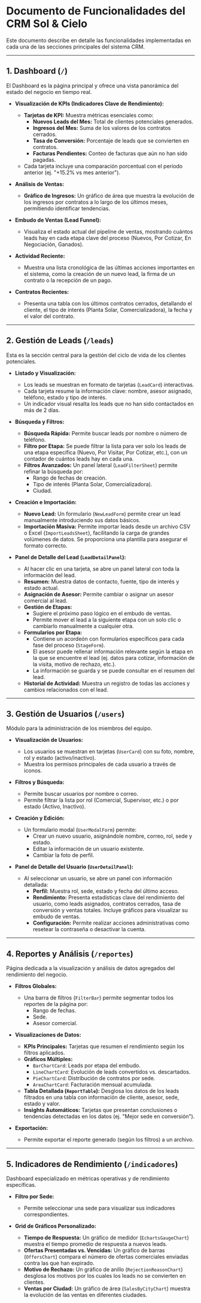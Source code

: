 # Documento de Funcionalidades del CRM Sol & Cielo

Este documento describe en detalle las funcionalidades implementadas en cada una de las secciones principales del sistema CRM.

---

## 1. Dashboard (`/`)

El Dashboard es la página principal y ofrece una vista panorámica del estado del negocio en tiempo real.

- **Visualización de KPIs (Indicadores Clave de Rendimiento):**
  - **Tarjetas de KPI:** Muestra métricas esenciales como:
    - **Nuevos Leads del Mes:** Total de clientes potenciales generados.
    - **Ingresos del Mes:** Suma de los valores de los contratos cerrados.
    - **Tasa de Conversión:** Porcentaje de leads que se convierten en contratos.
    - **Facturas Pendientes:** Conteo de facturas que aún no han sido pagadas.
  - Cada tarjeta incluye una comparación porcentual con el período anterior (ej. "+15.2% vs mes anterior").

- **Análisis de Ventas:**
  - **Gráfico de Ingresos:** Un gráfico de área que muestra la evolución de los ingresos por contratos a lo largo de los últimos meses, permitiendo identificar tendencias.

- **Embudo de Ventas (Lead Funnel):**
  - Visualiza el estado actual del pipeline de ventas, mostrando cuántos leads hay en cada etapa clave del proceso (Nuevos, Por Cotizar, En Negociación, Ganados).

- **Actividad Reciente:**
  - Muestra una lista cronológica de las últimas acciones importantes en el sistema, como la creación de un nuevo lead, la firma de un contrato o la recepción de un pago.

- **Contratos Recientes:**
  - Presenta una tabla con los últimos contratos cerrados, detallando el cliente, el tipo de interés (Planta Solar, Comercializadora), la fecha y el valor del contrato.

---

## 2. Gestión de Leads (`/leads`)

Esta es la sección central para la gestión del ciclo de vida de los clientes potenciales.

- **Listado y Visualización:**
  - Los leads se muestran en formato de tarjetas (`LeadCard`) interactivas.
  - Cada tarjeta resume la información clave: nombre, asesor asignado, teléfono, estado y tipo de interés.
  - Un indicador visual resalta los leads que no han sido contactados en más de 2 días.

- **Búsqueda y Filtros:**
  - **Búsqueda Rápida:** Permite buscar leads por nombre o número de teléfono.
  - **Filtro por Etapa:** Se puede filtrar la lista para ver solo los leads de una etapa específica (Nuevo, Por Visitar, Por Cotizar, etc.), con un contador de cuántos leads hay en cada una.
  - **Filtros Avanzados:** Un panel lateral (`LeadFilterSheet`) permite refinar la búsqueda por:
    - Rango de fechas de creación.
    - Tipo de interés (Planta Solar, Comercializadora).
    - Ciudad.

- **Creación e Importación:**
  - **Nuevo Lead:** Un formulario (`NewLeadForm`) permite crear un lead manualmente introduciendo sus datos básicos.
  - **Importación Masiva:** Permite importar leads desde un archivo CSV o Excel (`ImportLeadsSheet`), facilitando la carga de grandes volúmenes de datos. Se proporciona una plantilla para asegurar el formato correcto.

- **Panel de Detalle del Lead (`LeadDetailPanel`):**
  - Al hacer clic en una tarjeta, se abre un panel lateral con toda la información del lead.
  - **Resumen:** Muestra datos de contacto, fuente, tipo de interés y estado actual.
  - **Asignación de Asesor:** Permite cambiar o asignar un asesor comercial al lead.
  - **Gestión de Etapas:**
    - Sugiere el próximo paso lógico en el embudo de ventas.
    - Permite mover el lead a la siguiente etapa con un solo clic o cambiarlo manualmente a cualquier otra.
  - **Formularios por Etapa:**
    - Contiene un acordeón con formularios específicos para cada fase del proceso (`StageForm`).
    - El asesor puede rellenar información relevante según la etapa en la que se encuentre el lead (ej. datos para cotizar, información de la visita, motivo de rechazo, etc.).
    - La información se guarda y se puede consultar en el resumen del lead.
  - **Historial de Actividad:** Muestra un registro de todas las acciones y cambios relacionados con el lead.

---

## 3. Gestión de Usuarios (`/users`)

Módulo para la administración de los miembros del equipo.

- **Visualización de Usuarios:**
  - Los usuarios se muestran en tarjetas (`UserCard`) con su foto, nombre, rol y estado (activo/inactivo).
  - Muestra los permisos principales de cada usuario a través de iconos.

- **Filtros y Búsqueda:**
  - Permite buscar usuarios por nombre o correo.
  - Permite filtrar la lista por rol (Comercial, Supervisor, etc.) o por estado (Activo, Inactivo).

- **Creación y Edición:**
  - Un formulario modal (`UserModalForm`) permite:
    - Crear un nuevo usuario, asignándole nombre, correo, rol, sede y estado.
    - Editar la información de un usuario existente.
    - Cambiar la foto de perfil.

- **Panel de Detalle del Usuario (`UserDetailPanel`):**
  - Al seleccionar un usuario, se abre un panel con información detallada:
    - **Perfil:** Muestra rol, sede, estado y fecha del último acceso.
    - **Rendimiento:** Presenta estadísticas clave del rendimiento del usuario, como leads asignados, contratos cerrados, tasa de conversión y ventas totales. Incluye gráficos para visualizar su embudo de ventas.
    - **Configuración:** Permite realizar acciones administrativas como resetear la contraseña o desactivar la cuenta.

---

## 4. Reportes y Análisis (`/reportes`)

Página dedicada a la visualización y análisis de datos agregados del rendimiento del negocio.

- **Filtros Globales:**
  - Una barra de filtros (`FilterBar`) permite segmentar todos los reportes de la página por:
    - Rango de fechas.
    - Sede.
    - Asesor comercial.

- **Visualizaciones de Datos:**
  - **KPIs Principales:** Tarjetas que resumen el rendimiento según los filtros aplicados.
  - **Gráficos Múltiples:**
    - `BarChartCard`: Leads por etapa del embudo.
    - `LineChartCard`: Evolución de leads convertidos vs. descartados.
    - `PieChartCard`: Distribución de contratos por sede.
    - `AreaChartCard`: Facturación mensual acumulada.
  - **Tabla Detallada (`ReportTable`):** Desglosa los datos de los leads filtrados en una tabla con información de cliente, asesor, sede, estado y valor.
  - **Insights Automáticos:** Tarjetas que presentan conclusiones o tendencias detectadas en los datos (ej. "Mejor sede en conversión").

- **Exportación:**
  - Permite exportar el reporte generado (según los filtros) a un archivo.

---

## 5. Indicadores de Rendimiento (`/indicadores`)

Dashboard especializado en métricas operativas y de rendimiento específicas.

- **Filtro por Sede:**
  - Permite seleccionar una sede para visualizar sus indicadores correspondientes.

- **Grid de Gráficos Personalizado:**
  - **Tiempo de Respuesta:** Un gráfico de medidor (`EchartsGaugeChart`) muestra el tiempo promedio de respuesta a nuevos leads.
  - **Ofertas Presentadas vs. Vencidas:** Un gráfico de barras (`OffersChart`) compara el número de ofertas comerciales enviadas contra las que han expirado.
  - **Motivo de Rechazo:** Un gráfico de anillo (`RejectionReasonChart`) desglosa los motivos por los cuales los leads no se convierten en clientes.
  - **Ventas por Ciudad:** Un gráfico de área (`SalesByCityChart`) muestra la evolución de las ventas en diferentes ciudades.
